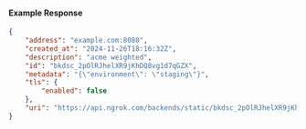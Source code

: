 <!-- Code generated for API Clients. DO NOT EDIT. -->

#### Example Response

```json
{
	"address": "example.com:8080",
	"created_at": "2024-11-26T18:16:32Z",
	"description": "acme weighted",
	"id": "bkdsc_2pOlRJhelXR9jKhDQ8vg1d7qGZX",
	"metadata": "{\"environment\": \"staging\"}",
	"tls": {
		"enabled": false
	},
	"uri": "https://api.ngrok.com/backends/static/bkdsc_2pOlRJhelXR9jKhDQ8vg1d7qGZX"
}
```
